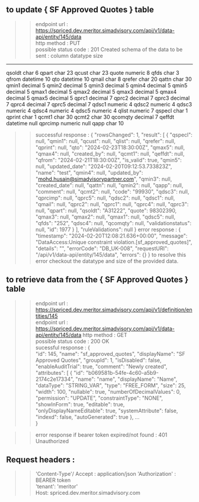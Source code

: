 ## to update { SF Approved Quotes }  table
>> endpoint url : https://spriced.dev.meritor.simadvisory.com/api/v1/data-api/entity/145/data   
>> http method : PUT   
>> possible status code : 201 Created 
>> schema of the data to be sent :
column  datatype       size
------  --------       ----
qsoldt	char	        6
qpart	char	        23
qcust	char	        23
quote	numeric	        8
qfds	char	        3
qfrom	datetime	    10
qto	    datetime	    10
qmail	char	        8
qrefer	char	        20
qattn	char	        30
qmin1	decimal	        5
qmin2	decimal     	5
qmin3	decimal	        5
qmin4	decimal	        5
qmin5	decimal	        5
qmax1	decimal	        5
qmax2	decimal     	5
qmax3	decimal	        5
qmax4	decimal	        5
qmax5	decimal	        5
qprc1	decimal	        7
qprc2	decimal	        7
qprc3	decimal	        7
qprc4	decimal	        7
qprc5	decimal	        7
qdsc1	numeric	        4
qdsc2	numeric	        4
qdsc3	numeric	        4
qdsc4	numeric	        4
qdsc5	numeric	        4
qlist	numeric	        7
qspecl	char	        1
qprint	char	        1
qcmt1	char	        30
qcmt2	char	        30
qcomqty	decimal	        7
qeffdt	datetime        null
qprcimp	numeric	        null
qapp	char	        10


>> successful response : 
{
    "rowsChanged": 1,
    "result": [
        {
            "qspecl": null,
            "qmin1": null,
            "qcust": null,
            "qlist": null,
            "qrefer": null,
            "qprint": null,
            "qto": "2024-02-23T18:30:00Z",
            "qmax5": null,
            "qmax4": null,
            "created_by": null,
            "qcmt1": null,
            "qeffdt": null,
            "qfrom": "2024-02-21T18:30:00Z",
            "is_valid": true,
            "qmin5": null,
            "updated_date": "2024-02-20T09:12:53.733823Z",
            "name": "test",
            "qmin4": null,
            "updated_by": "mohd.husain@simadvisorypartner.com",
            "qmin3": null,
            "created_date": null,
            "qattn": null,
            "qmin2": null,
            "qapp": null,
            "comment": null,
            "qcmt2": null,
            "code": "99930",
            "qdsc3": null,
            "qprcimp": null,
            "qprc5": null,
            "qdsc2": null,
            "qdsc1": null,
            "qmail": null,
            "qprc2": null,
            "qprc1": null,
            "qprc4": null,
            "qprc3": null,
            "qpart": null,
            "qsoldt": "A31222",
            "quote": 98302390,
            "qmax3": null,
            "qmax2": null,
            "qmax1": null,
            "qdsc5": null,
            "qfds": "252",
            "qdsc4": null,
            "qcomqty": null,
            "validationstatus": null,
            "id": 1977
        }
    ],
    "ruleValidations": null
}
>> error response : 
{
    "timestamp": "2024-02-20T12:08:21.636+00:00",
    "message": "DataAccess:Unique constraint violation.[sf_approved_quotes]",
    "details": "",
    "errorCode": "DB_UK-008",
    "requestURI": "/api/v1/data-api/entity/145/data",
    "errors": {}
}
>> to resolve this error checkout the datatype and size of the provided data. 


>>>>>>>>>>>>>>>>>>>>>>>>>>>>>>>>>>>>>>>>>>>>>>>>>>>>>>>>>>>>>>>>>>>>>>>>>>>>>>>>>>>>>>>>>>>>>>>>>>>>>>>


## to retrieve data from the { SF Approved Quotes } table   
>> endpoint url : https://spriced.dev.meritor.simadvisory.com/api/v1/definition/entities/145   
>> endpoint url : https://spriced.dev.meritor.simadvisory.com/api/v1/data-api/entity/145/data 
>> http method : GET     
>> possible status code : 200 OK   
>>sucessful response : 
 {  
    "id": 145, 
    "name": "sf_approved_quotes", 
    "displayName": "SF Approved Quotes", 
    "groupId": 1, 
    "isDisabled": false, 
    "enableAuditTrial": true, 
    "comment": "Newly created", 
    "attributes": [ 
        { 
            "id": "b069581b-54fe-4c60-a5b9-2174c2e17334", 
            "name": "name", 
            "displayName": "Name", 
            "dataType": "STRING_VAR", 
            "type": "FREE_FORM", 
            "size": 25, 
            "width": 100, 
            "nullable": true, 
            "numberOfDecimalValues": 0, 
            "permission": "UPDATE", 
            "constraintType": "NONE", 
            "showInForm": true, 
            "editable": true,  
            "onlyDisplayNameEditable": true, 
            "systemAttribute": false, 
            "indexd": false, 
            "autoGenerated": true 
        }, ...   
} 
 
>> error response if bearer token expired/not found : 401 Unauthorized   



>>>>>>>>>>>>>>>>>>>>>>>>>>>>>>>>>>>>>>>>>>>>>>>>>>>>>>>>>>>>>>>>>>>>>>>>>>>>>>>>>>>>>>  

## Request headers :
  >> 'Content-Type'/ Accept : application/json 
  >> 'Authorization' : BEARER token  
  >> 'tenant': 'meritor'   
  >>  Host: spriced.dev.meritor.simadvisory.com  

